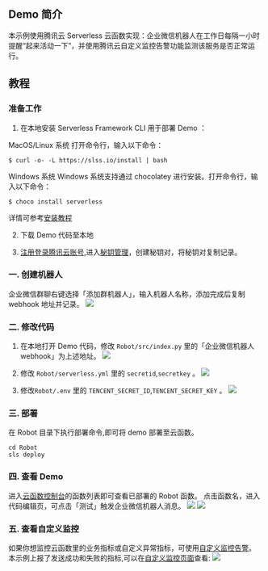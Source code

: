 ## Demo 简介
本示例使用腾讯云 Serverless 云函数实现：企业微信机器人在工作日每隔一小时提醒“起来活动一下”，并使用腾讯云自定义监控告警功能监测该服务是否正常运行。

## 教程
### 准备工作
1. 在本地安装 Serverless Framework CLI 用于部署 Demo ：

MacOS/Linux 系统
打开命令行，输入以下命令：
```
$ curl -o- -L https://slss.io/install | bash
```

Windows 系统
Windows 系统支持通过 chocolatey 进行安装。打开命令行，输入以下命令：
```
$ choco install serverless
```

详情可参考[安装教程](https://cloud.tencent.com/document/product/583/44753)

2. 下载 Demo 代码至本地

3. [注册登录腾讯云账号](https://cloud.tencent.com/login?s_url=https%3A%2F%2Fconsole.cloud.tencent.com%2F),进入[秘钥管理](https://console.cloud.tencent.com/cam/capi)，创建秘钥对，将秘钥对复制记录。




### 一. 创建机器人
企业微信群聊右键选择「添加群机器人」，输入机器人名称，添加完成后复制 webhook 地址并记录。
![](https://main.qcloudimg.com/raw/26675d5eb7fb9d2f9e541f6df273075a.png)

### 二. 修改代码
1. 在本地打开 Demo 代码，修改 `Robot/src/index.py` 里的「企业微信机器人 webhook」为上述地址。
![](https://main.qcloudimg.com/raw/f8fb4e203bfc9b39c260aadad65b3b6d.png)

2. 修改 `Robot/serverless.yml` 里的 `secretid`,`secretkey` 。
![](https://main.qcloudimg.com/raw/38c372bee4260ed1acf5ffea5fe98d24.png)

3. 修改`Robot/.env` 里的 `TENCENT_SECRET_ID`,`TENCENT_SECRET_KEY` 。
![](https://main.qcloudimg.com/raw/f1ff08b9d1e15584fdf1437e1b1a7b8f.png)

### 三. 部署
在 Robot 目录下执行部署命令,即可将 demo 部署至云函数。
```
cd Robot
sls deploy
```

### 四. 查看 Demo 
进入[云函数控制台](https://console.cloud.tencent.com/scf/list?rid=1&ns=default)的函数列表即可查看已部署的 Robot 函数。
点击函数名，进入代码编辑页，可点击「测试」触发企业微信机器人消息。
![](https://main.qcloudimg.com/raw/bc43f72e14f39be4e87ecd6a96a0f623.png)
![](https://main.qcloudimg.com/raw/4d2986f63bbf08a717dadd9f58c51d5b.png)

### 五. 查看自定义监控
如果你想监控云函数里的业务指标或自定义异常指标，可使用[自定义监控告警](https://cloud.tencent.com/document/product/583/41142)。
本示例上报了发送成功和失败的指标,可以在[自定义监控页面](https://console.cloud.tencent.com/monitor/indicator-view?date=2020-05-28&quickTime=)查看:
![](https://main.qcloudimg.com/raw/49d3a0d963faf5333b5a7eb20bd08a69.png)
